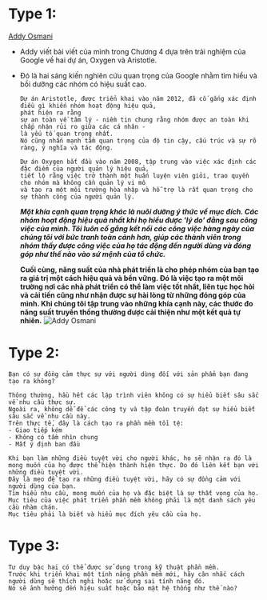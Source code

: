 # Type 1:
[Addy Osmani](https://newsletter.techworld-with-milan.com/p/how-google-build-great-engineering?ref=dailydev)
- Addy viết bài viết của mình trong Chương 4 dựa trên trải nghiệm của Google về hai dự án, Oxygen và Aristotle.
- Đó là hai sáng kiến ​​nghiên cứu quan trọng của Google nhằm tìm hiểu và bồi dưỡng các nhóm có hiệu suất cao.
  ```
  Dự án Aristotle, được triển khai vào năm 2012, đã cố gắng xác định điều gì khiến nhóm hoạt động hiệu quả,
  phát hiện ra rằng
  sự an toàn về tâm lý - niềm tin chung rằng nhóm được an toàn khi chấp nhận rủi ro giữa các cá nhân -
  là yếu tố quan trọng nhất.
  Nó cũng nhấn mạnh tầm quan trọng của độ tin cậy, cấu trúc và sự rõ ràng, ý nghĩa và tác động.
  ```
  ```
  Dự án Oxygen bắt đầu vào năm 2008, tập trung vào việc xác định các đặc điểm của người quản lý hiệu quả,
  tiết lộ rằng việc trở thành một huấn luyện viên giỏi, trao quyền cho nhóm mà không cần quản lý vi mô
  và tạo ra một môi trường hòa nhập và hỗ trợ là rất quan trọng cho sự thành công của người quản lý.
  ```
  ***Một khía cạnh quan trọng khác là nuôi dưỡng ý thức về mục đích. Các nhóm hoạt động hiệu quả nhất khi họ hiểu được 'lý do' đằng sau công việc của mình. Tôi luôn cố gắng kết nối các công việc hàng ngày của chúng tôi với bức tranh toàn cảnh hơn, giúp các thành viên trong nhóm thấy được công việc của họ tác động đến người dùng và đóng góp như thế nào vào sứ mệnh của tổ chức.***

  **Cuối cùng, năng suất của nhà phát triển là cho phép nhóm của bạn tạo ra giá trị một cách hiệu quả và bền vững. Đó là việc tạo ra một môi trường nơi các nhà phát triển có thể làm việc tốt nhất, liên tục học hỏi và cải tiến cũng như nhận được sự hài lòng từ những đóng góp của mình. Khi chúng tôi tập trung vào những khía cạnh này, các thước đo năng suất truyền thống thường được cải thiện như một kết quả tự nhiên.**
  ![Addy Osmani](https://substackcdn.com/image/fetch/f_auto,q_auto:good,fl_progressive:steep/https%3A%2F%2Fsubstack-post-media.s3.amazonaws.com%2Fpublic%2Fimages%2F276baf4e-1a43-470e-81a7-134e31fb9ac6_1522x493.png)

# Type 2:
```
Bạn có sự đồng cảm thực sự với người dùng đối với sản phẩm bạn đang tạo ra không?

Thông thường, hầu hết các lập trình viên không có sự hiểu biết sâu sắc về nhu cầu thực sự.
Ngoài ra, không dễ để các công ty và tập đoàn truyền đạt sự hiểu biết sâu sắc về nhu cầu này. 
Trên thực tế, đây là cách tạo ra phần mềm tồi tệ:
- Giao tiếp kém
- Không có tầm nhìn chung
- Mất ý định ban đầu

Khi bạn làm những điều tuyệt vời cho người khác, họ sẽ nhận ra đó là mong muốn của họ được thể hiện thành hiện thực. Do đó liên kết bạn với những điều tuyệt vời.
Đây là mẹo để tạo ra những điều tuyệt vời, hãy có sự đồng cảm với người dùng của bạn.
Tìm hiểu nhu cầu, mong muốn của họ và đặc biệt là sự thất vọng của họ.
Mục tiêu của việc phát triển phần mềm không phải là một danh sách yêu cầu nhàm chán.
Mục tiêu phải là biết và hiểu mục đích yêu cầu của họ.
```
# Type 3:
```
Tư duy bậc hai có thể được sử dụng trong kỹ thuật phần mềm.
Trước khi triển khai một tính năng phần mềm mới, hãy cân nhắc cách người dùng sẽ thích nghi hoặc sử dụng sai tính năng đó.
Nó sẽ ảnh hưởng đến hiệu suất hoặc bảo mật hệ thống như thế nào?
```
